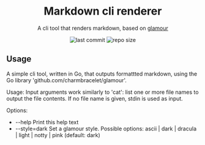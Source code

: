 <div align="center">

# Markdown cli renderer
A cli tool that renders markdown, based on [glamour](https://github.com/charmbracelet/glamour.git)

![last commit](https://img.shields.io/github/last-commit/loenard97/markdown-cli?&style=for-the-badge&logo=github&color=00ADD8)
![repo size](https://img.shields.io/github/repo-size/loenard97/markdown-cli?&style=for-the-badge&logo=github&color=00ADD8)

</div>


## Usage
A simple cli tool, written in Go, that outputs formattted markdown, using the Go library 'github.com/charmbracelet/glamour'.

Usage:
Input arguments work similarly to 'cat': list one or more file names to output the file contents.
If no file name is given, stdin is used as input.

Options:
-  --help                Print this help text
-  --style=dark          Set a glamour style. Possible options: ascii | dark | dracula | light | notty | pink (default: dark)
